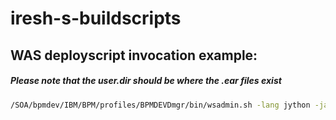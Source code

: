 # iresh-s-buildscripts

## WAS deployscript invocation example:
##### Please note that the user.dir should be where the .ear files exist

```bash
/SOA/bpmdev/IBM/BPM/profiles/BPMDEVDmgr/bin/wsadmin.sh -lang jython -javaoption "-Djython.package.path=/SOA/bpmdev/IBM/BPM/plugins/com.ibm.ws.wlm.jar" -javaoption "-Duser.dir=/SOA/bpmdev/DevEnviromentEAR" -f /SOA/bpmdev/wsadmin-scripts/deploy.py
```
